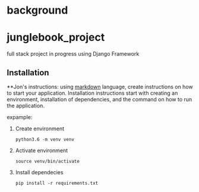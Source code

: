 # background

# junglebook_project
full stack project in progress using Django Framework

## Installation
**Jon's instructions:
using [markdown](https://www.markdownguide.org/cheat-sheet/) language, create instructions on how to start your application. Installation instructions start with creating an environment, installation of dependencies, and the command on how to run the application.

expample:


1) Create environment

       python3.6 -m venv venv

2) Activate environment

       source venv/bin/activate

3) Install dependecies

       pip install -r requirements.txt


    
